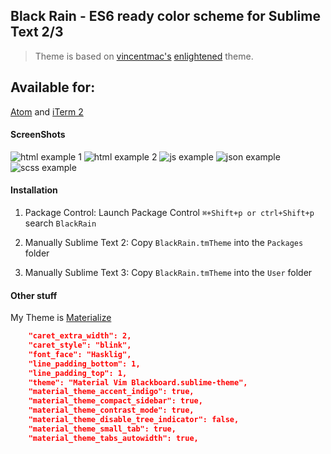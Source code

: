 ## Black Rain - ES6 ready color scheme for Sublime Text 2/3

> Theme is based on [vincentmac's](https://github.com/vincentmac) [enlightened](https://github.com/vincentmac/enlightened) theme.

## Available for:

[Atom](https://github.com/ginfuru/Atom-BlackRain) and [iTerm 2](https://ginfuru/iTerm-BlackRain)

#### ScreenShots


![html example 1](https://raw.githubusercontent.com/ginfuru/BlackRain/master/images/html-1.png)
![html example 2](https://raw.githubusercontent.com/ginfuru/BlackRain/master/images/html-2.png)
![js example](https://raw.githubusercontent.com/ginfuru/BlackRain/master/images/js.png)
![json example](https://raw.githubusercontent.com/ginfuru/BlackRain/master/images/json.png)
![scss example](https://raw.githubusercontent.com/ginfuru/BlackRain/master/images/scss.png)

#### Installation

1. Package Control: Launch Package Control `⌘+Shift+p or ctrl+Shift+p` search `BlackRain`

2. Manually Sublime Text 2: Copy `BlackRain.tmTheme` into the `Packages` folder

3. Manually Sublime Text 3: Copy `BlackRain.tmTheme` into the `User` folder

#### Other stuff

My Theme is [Materialize](https://github.com/saadq/Materialize)

```json
	"caret_extra_width": 2,
	"caret_style": "blink",
	"font_face": "Hasklig",
	"line_padding_bottom": 1,
	"line_padding_top": 1,
	"theme": "Material Vim Blackboard.sublime-theme",
	"material_theme_accent_indigo": true,
	"material_theme_compact_sidebar": true,
	"material_theme_contrast_mode": true,
	"material_theme_disable_tree_indicator": false,
	"material_theme_small_tab": true,
	"material_theme_tabs_autowidth": true,
```

